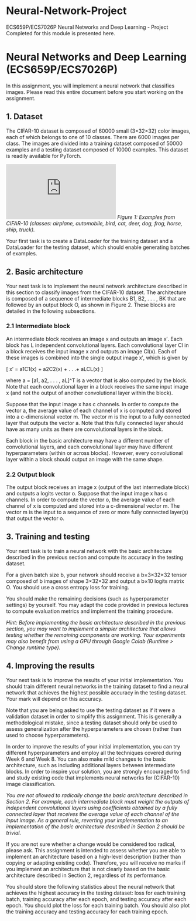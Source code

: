# Neural-Network-Project
ECS659P/ECS7026P Neural Networks and Deep Learning - Project Completed for this module is presented here. 

# Neural Networks and Deep Learning (ECS659P/ECS7026P)
In this assignment, you will implement a neural network that classifies images. Please read this entire document before you start working on the assignment.

## 1. Dataset
The CIFAR-10 dataset is composed of 60000 small (3×32×32) color images, each of which belongs to one of 10 classes. There are 6000 images per class. The images are divided into a training dataset composed of 50000 examples and a testing dataset composed of 10000 examples. This dataset is readily available for PyTorch.

![CIFAR-10](https://www.cs.toronto.edu/~kriz/cifar.html)
*Figure 1: Examples from CIFAR-10 (classes: airplane, automobile, bird, cat, deer, dog, frog, horse, ship, truck).*

Your first task is to create a DataLoader for the training dataset and a DataLoader for the testing dataset, which should enable generating batches of examples.

## 2. Basic architecture
Your next task is to implement the neural network architecture described in this section to classify images from the CIFAR-10 dataset. The architecture is composed of a sequence of intermediate blocks B1, B2, . . . , BK that are followed by an output block O, as shown in Figure 2. These blocks are detailed in the following subsections.

### 2.1 Intermediate block
An intermediate block receives an image x and outputs an image x′. Each block has L independent convolutional layers. Each convolutional layer Cl in a block receives the input image x and outputs an image Cl(x). Each of these images is combined into the single output image x′, which is given by

\[ x′ = a1C1(x) + a2C2(x) + . . .+ aLCL(x) \]

where a = [a1, a2, . . . , aL]^T is a vector that is also computed by the block. Note that each convolutional layer in a block receives the same input image x (and not the output of another convolutional layer within the block).

Suppose that the input image x has c channels. In order to compute the vector a, the average value of each channel of x is computed and stored into a c-dimensional vector m. The vector m is the input to a fully connected layer that outputs the vector a. Note that this fully connected layer should have as many units as there are convolutional layers in the block.

Each block in the basic architecture may have a different number of convolutional layers, and each convolutional layer may have different hyperparameters (within or across blocks). However, every convolutional layer within a block should output an image with the same shape.

### 2.2 Output block
The output block receives an image x (output of the last intermediate block) and outputs a logits vector o. Suppose that the input image x has c channels. In order to compute the vector o, the average value of each channel of x is computed and stored into a c-dimensional vector m. The vector m is the input to a sequence of zero or more fully connected layer(s) that output the vector o.

## 3. Training and testing
Your next task is to train a neural network with the basic architecture described in the previous section and compute its accuracy in the testing dataset.

For a given batch size b, your network should receive a b×3×32×32 tensor composed of b images of shape 3×32×32 and output a b×10 logits matrix O. You should use a cross entropy loss for training.

You should make the remaining decisions (such as hyperparameter settings) by yourself. You may adapt the code provided in previous lectures to compute evaluation metrics and implement the training procedure.

*Hint: Before implementing the basic architecture described in the previous section, you may want to implement a simpler architecture that allows testing whether the remaining components are working. Your experiments may also benefit from using a GPU through Google Colab (Runtime > Change runtime type).*

## 4. Improving the results
Your next task is to improve the results of your initial implementation. You should train different neural networks in the training dataset to find a neural network that achieves the highest possible accuracy in the testing dataset. Your mark will depend on this accuracy.

Note that you are being asked to use the testing dataset as if it were a validation dataset in order to simplify this assignment. This is generally a methodological mistake, since a testing dataset should only be used to assess generalization after the hyperparameters are chosen (rather than used to choose hyperparameters).

In order to improve the results of your initial implementation, you can try different hyperparameters and employ all the techniques covered during Week 6 and Week 8. You can also make mild changes to the basic architecture, such as including additional layers between intermediate blocks. In order to inspire your solution, you are strongly encouraged to find and study existing code that implements neural networks for (CIFAR-10) image classification.

*You are not allowed to radically change the basic architecture described in Section 2. For example, each intermediate block must weight the outputs of independent convolutional layers using coefficients obtained by a fully connected layer that receives the average value of each channel of the input image. As a general rule, reverting your implementation to an implementation of the basic architecture described in Section 2 should be trivial.*

If you are not sure whether a change would be considered too radical, please ask. This assignment is intended to assess whether you are able to implement an architecture based on a high-level description (rather than copying or adapting existing code). Therefore, you will receive no marks if you implement an architecture that is not clearly based on the basic architecture described in Section 2, regardless of its performance.

You should store the following statistics about the neural network that achieves the highest accuracy in the testing dataset: loss for each training batch, training accuracy after each epoch, and testing accuracy after each epoch. You should plot the loss for each training batch. You should also plot the training accuracy and testing accuracy for each training epoch.
